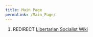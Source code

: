 ```yaml
---
title: Main Page
permalink: /Main_Page/
---
```


1.  REDIRECT [Libertarian Socialist
    Wiki](Libertarian_Socialist_Wiki "wikilink")